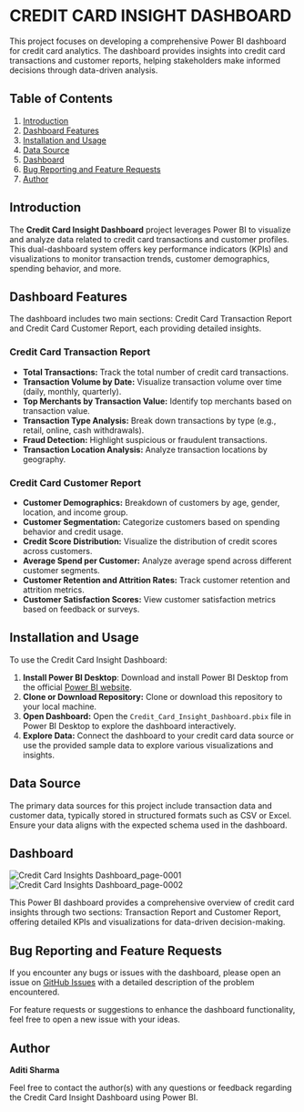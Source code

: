 # CREDIT CARD INSIGHT DASHBOARD

This project focuses on developing a comprehensive Power BI dashboard for credit card analytics. The dashboard provides insights into credit card transactions and customer reports, helping stakeholders make informed decisions through data-driven analysis.

## Table of Contents
1. [Introduction](#introduction)
2. [Dashboard Features](#dashboard-features)
3. [Installation and Usage](#installation-and-usage)
4. [Data Source](#data-source)
5. [Dashboard](#dashboard)
6. [Bug Reporting and Feature Requests](#bug-reporting-and-feature-requests)
7. [Author](#author)

## Introduction
The **Credit Card Insight Dashboard** project leverages Power BI to visualize and analyze data related to credit card transactions and customer profiles. This dual-dashboard system offers key performance indicators (KPIs) and visualizations to monitor transaction trends, customer demographics, spending behavior, and more.

## Dashboard Features
The dashboard includes two main sections: Credit Card Transaction Report and Credit Card Customer Report, each providing detailed insights.

### **Credit Card Transaction Report**
- **Total Transactions:** Track the total number of credit card transactions.
- **Transaction Volume by Date:** Visualize transaction volume over time (daily, monthly, quarterly).
- **Top Merchants by Transaction Value:** Identify top merchants based on transaction value.
- **Transaction Type Analysis:** Break down transactions by type (e.g., retail, online, cash withdrawals).
- **Fraud Detection:** Highlight suspicious or fraudulent transactions.
- **Transaction Location Analysis:** Analyze transaction locations by geography.
  
### **Credit Card Customer Report**
- **Customer Demographics:** Breakdown of customers by age, gender, location, and income group.
- **Customer Segmentation:** Categorize customers based on spending behavior and credit usage.
- **Credit Score Distribution:** Visualize the distribution of credit scores across customers.
- **Average Spend per Customer:** Analyze average spend across different customer segments.
- **Customer Retention and Attrition Rates:** Track customer retention and attrition metrics.
- **Customer Satisfaction Scores:** View customer satisfaction metrics based on feedback or surveys.

## Installation and Usage
To use the Credit Card Insight Dashboard:

1. **Install Power BI Desktop**: Download and install Power BI Desktop from the official [Power BI website](https://powerbi.microsoft.com/en-us/desktop/).
2. **Clone or Download Repository:** Clone or download this repository to your local machine.
3. **Open Dashboard:** Open the `Credit_Card_Insight_Dashboard.pbix` file in Power BI Desktop to explore the dashboard interactively.
4. **Explore Data:** Connect the dashboard to your credit card data source or use the provided sample data to explore various visualizations and insights.

## Data Source
The primary data sources for this project include transaction data and customer data, typically stored in structured formats such as CSV or Excel. Ensure your data aligns with the expected schema used in the dashboard.

## Dashboard
![Credit Card Insights Dashboard_page-0001](https://github.com/user-attachments/assets/e200de92-6ae1-4882-87a5-4067a52b439f)
![Credit Card Insights Dashboard_page-0002](https://github.com/user-attachments/assets/c6fd00ce-0fa9-4628-ac61-20918d270bbb)

This Power BI dashboard provides a comprehensive overview of credit card insights through two sections: Transaction Report and Customer Report, offering detailed KPIs and visualizations for data-driven decision-making.

## Bug Reporting and Feature Requests
If you encounter any bugs or issues with the dashboard, please open an issue on [GitHub Issues](https://github.com/aditi_sharma12/Amazon-Dashboard/issues) with a detailed description of the problem encountered.

For feature requests or suggestions to enhance the dashboard functionality, feel free to open a new issue with your ideas.

## Author
**Aditi Sharma**

Feel free to contact the author(s) with any questions or feedback regarding the Credit Card Insight Dashboard using Power BI.
